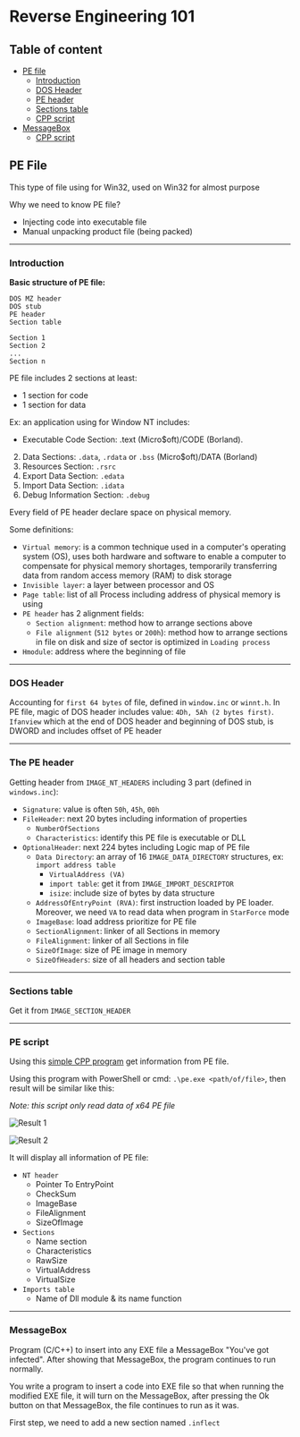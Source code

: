 # Reverse Engineering 101

## Table of content
 - [PE file](#pe-file)
    - [Introduction](#introduction)
    - [DOS Header](#dos-header)
    - [PE header](#the-pe-header)
    - [Sections table](#sections-table)
    - [CPP script](#pe-script)
 - [MessageBox](#messagebox)
    - [CPP script](/script/messagebox.cpp)
## PE File

This type of file using for Win32, used on Win32 for almost purpose 

Why we need to know PE file?
 - Injecting code into executable file
 - Manual unpacking product file (being packed)

---

### Introduction

**Basic structure of PE file:**
```
DOS MZ header
DOS stub
PE header
Section table

Section 1
Section 2
...
Section n
```

PE file includes 2 sections at least:
 - 1 section for code
 - 1 section for data

Ex: an application using for Window NT includes:
 - Executable Code Section: .text (Micro$oft)/CODE (Borland).
2. Data Sections: `.data`, `.rdata` or `.bss` (Micro$oft)/DATA (Borland)
3. Resources Section: `.rsrc`
4. Export Data Section: `.edata`
5. Import Data Section: `.idata`
6. Debug Information Section: `.debug`

Every field of PE header declare space on physical memory.

Some definitions:

 - `Virtual memory`: is a common technique used in a computer's operating system (OS), uses both hardware and software to enable a computer to compensate for physical memory shortages, temporarily transferring data from random access memory (RAM) to disk storage
 - `Invisible layer`: a layer between processor and OS
 - `Page table`: list of all Process including address of physical memory is using 
 - `PE header` has 2 alignment fields:
    - `Section alignment`: method how to arrange sections above
    - `File alignment` (`512 bytes` or `200h`): method how to arrange sections in file on disk and size of sector is optimized in `Loading process`
 - `Hmodule`: address where the beginning of file

---

### DOS Header

Accounting for `first 64 bytes` of file, defined in `window.inc` or `winnt.h`. In PE file, magic of DOS header includes value: `4Dh, 5Ah (2 bytes first)`. `Ifanview` which at the end of DOS header and beginning of DOS stub, is DWORD and includes offset of PE header

---

### The PE header

Getting header from `IMAGE_NT_HEADERS` including 3 part (defined in `windows.inc`):
 - `Signature`: value is often `50h`, `45h`, `00h`
 - `FileHeader`: next 20 bytes including information of properties
   - `NumberOfSections`
   - `Characteristics`: identify this PE file is executable or DLL
 - `OptionalHeader`: next 224 bytes including Logic map of PE file
   - `Data Directory`: an array of 16 `IMAGE_DATA_DIRECTORY` structures, ex: `import address table`
      - `VirtualAddress (VA)`
      - `import table`: get it from `IMAGE_IMPORT_DESCRIPTOR`
      - `isize`: include size of bytes by data structure 
   - `AddressOfEntryPoint (RVA)`: first instruction loaded by PE loader. Moreover, we need `VA` to read data when program in `StarForce` mode
   - `ImageBase`: load address prioritize for PE file
   - `SectionAlignment`: linker of all Sections in memory
   - `FileAlignment`: linker of all Sections in file
   - `SizeOfImage`: size of PE image in memory
   - `SizeOfHeaders`: size of all headers and section table

---

### Sections table

Get it from `IMAGE_SECTION_HEADER`

---

### PE script

Using this [simple CPP program](/script/pe.cpp) get information from PE file.

Using this program with PowerShell or cmd: `.\pe.exe <path/of/file>`, then result will be similar like this:

*Note: this script only read data of x64 PE file*

![Result 1](https://i.ibb.co/Nn3Ld8H/Screenshot-2022-12-26-201219.png)

![Result 2](https://i.ibb.co/PQPjDsz/Screenshot-2022-12-26-201937.png)

It will display all information of PE file:
 - `NT header` 
   - Pointer To EntryPoint
   - CheckSum
   - ImageBase
   - FileAlignment
   - SizeOfImage
 - `Sections`
   - Name section
   - Characteristics
   - RawSize
   - VirtualAddress
   - VirtualSize
 - `Imports table`
   - Name of Dll module & its name function

---

### MessageBox

Program (C/C++) to insert into any EXE file a MessageBox "You've got infected". After showing that MessageBox, the program continues to run normally.

You write a program to insert a code into EXE file so that when running the modified EXE file, it will turn on the MessageBox, after pressing the Ok button on that MessageBox, the file continues to run as it was.

First step, we need to add a new section named `.inflect` 






